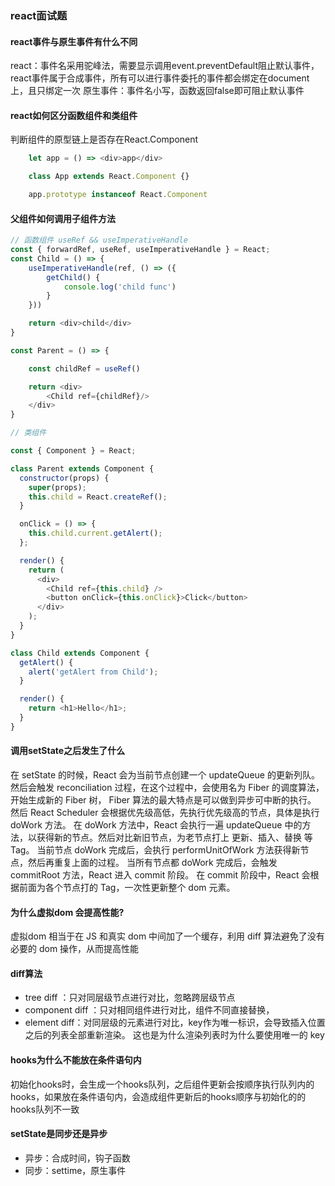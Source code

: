 ### react面试题

#### react事件与原生事件有什么不同
react：事件名采用驼峰法，需要显示调用event.preventDefault阻止默认事件，react事件属于合成事件，所有可以进行事件委托的事件都会绑定在document上，且只绑定一次
原生事件：事件名小写，函数返回false即可阻止默认事件
#### react如何区分函数组件和类组件
判断组件的原型链上是否存在React.Component
```js
    let app = () => <div>app</div>

    class App extends React.Component {}

    app.prototype instanceof React.Component
```
#### 父组件如何调用子组件方法
```js
// 函数组件 useRef && useImperativeHandle
const { forwardRef, useRef, useImperativeHandle } = React;
const Child = () => {
    useImperativeHandle(ref, () => ({
        getChild() {
            console.log('child func')
        }
    }))

    return <div>child</div>
}

const Parent = () => {

    const childRef = useRef()

    return <div>
        <Child ref={childRef}/>
    </div>
}

// 类组件

const { Component } = React;

class Parent extends Component {
  constructor(props) {
    super(props);
    this.child = React.createRef();
  }

  onClick = () => {
    this.child.current.getAlert();
  };

  render() {
    return (
      <div>
        <Child ref={this.child} />
        <button onClick={this.onClick}>Click</button>
      </div>
    );
  }
}

class Child extends Component {
  getAlert() {
    alert('getAlert from Child');
  }

  render() {
    return <h1>Hello</h1>;
  }
}
```
#### 调用setState之后发生了什么  
在 setState 的时候，React 会为当前节点创建一个 updateQueue 的更新列队。
然后会触发 reconciliation 过程，在这个过程中，会使用名为 Fiber 的调度算法，开始生成新的 Fiber 树， Fiber 算法的最大特点是可以做到异步可中断的执行。
然后 React Scheduler 会根据优先级高低，先执行优先级高的节点，具体是执行 doWork 方法。
在 doWork 方法中，React 会执行一遍 updateQueue 中的方法，以获得新的节点。然后对比新旧节点，为老节点打上 更新、插入、替换 等 Tag。
当前节点 doWork 完成后，会执行 performUnitOfWork 方法获得新节点，然后再重复上面的过程。
当所有节点都 doWork 完成后，会触发 commitRoot 方法，React 进入 commit 阶段。
在 commit 阶段中，React 会根据前面为各个节点打的 Tag，一次性更新整个 dom 元素。
#### 为什么虚拟dom 会提高性能?
虚拟dom 相当于在 JS 和真实 dom 中间加了一个缓存，利用 diff 算法避免了没有必要的 dom 操作，从而提高性能
#### diff算法
- tree diff ：只对同层级节点进行对比，忽略跨层级节点
- component diff ：只对相同组件进行对比，组件不同直接替换，
- element diff：对同层级的元素进行对比，key作为唯一标识，会导致插入位置之后的列表全部重新渲染。
这也是为什么渲染列表时为什么要使用唯一的 key
#### hooks为什么不能放在条件语句内
初始化hooks时，会生成一个hooks队列，之后组件更新会按顺序执行队列内的hooks，如果放在条件语句内，会造成组件更新后的hooks顺序与初始化的的hooks队列不一致
#### setState是同步还是异步
- 异步：合成时间，钩子函数
- 同步：settime，原生事件